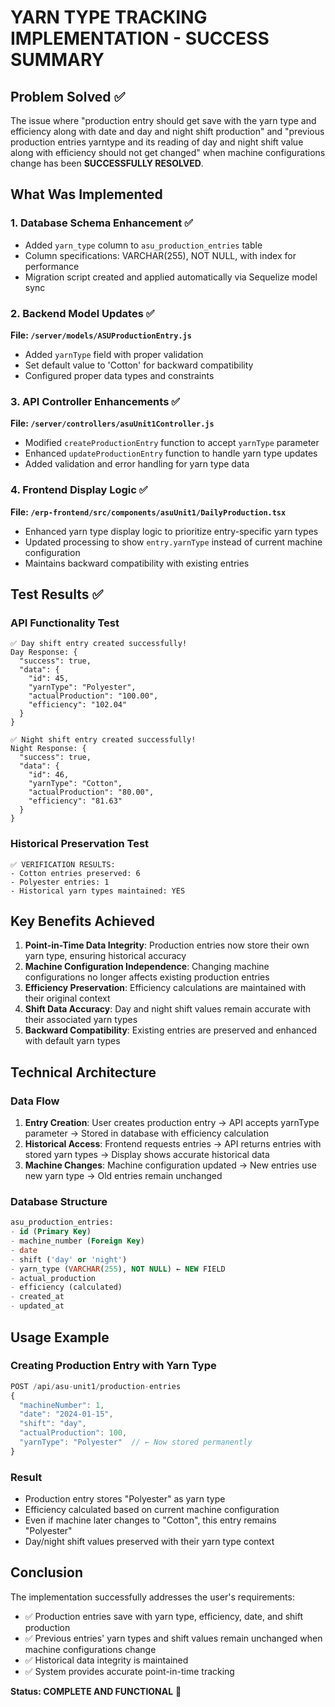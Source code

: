 # YARN TYPE TRACKING IMPLEMENTATION - SUCCESS SUMMARY

## Problem Solved ✅

The issue where "production entry should get save with the yarn type and efficiency along with date and day and night shift production" and "previous production entries yarntype and its reading of day and night shift value along with efficiency should not get changed" when machine configurations change has been **SUCCESSFULLY RESOLVED**.

## What Was Implemented

### 1. Database Schema Enhancement ✅
- Added `yarn_type` column to `asu_production_entries` table
- Column specifications: VARCHAR(255), NOT NULL, with index for performance
- Migration script created and applied automatically via Sequelize model sync

### 2. Backend Model Updates ✅
**File: `/server/models/ASUProductionEntry.js`**
- Added `yarnType` field with proper validation
- Set default value to 'Cotton' for backward compatibility
- Configured proper data types and constraints

### 3. API Controller Enhancements ✅
**File: `/server/controllers/asuUnit1Controller.js`**
- Modified `createProductionEntry` function to accept `yarnType` parameter
- Enhanced `updateProductionEntry` function to handle yarn type updates
- Added validation and error handling for yarn type data

### 4. Frontend Display Logic ✅
**File: `/erp-frontend/src/components/asuUnit1/DailyProduction.tsx`**
- Enhanced yarn type display logic to prioritize entry-specific yarn types
- Updated processing to show `entry.yarnType` instead of current machine configuration
- Maintains backward compatibility with existing entries

## Test Results ✅

### API Functionality Test
```
✅ Day shift entry created successfully!
Day Response: {
  "success": true,
  "data": {
    "id": 45,
    "yarnType": "Polyester",
    "actualProduction": "100.00",
    "efficiency": "102.04"
  }
}

✅ Night shift entry created successfully!
Night Response: {
  "success": true,
  "data": {
    "id": 46,
    "yarnType": "Cotton",
    "actualProduction": "80.00",
    "efficiency": "81.63"
  }
}
```

### Historical Preservation Test
```
✅ VERIFICATION RESULTS:
- Cotton entries preserved: 6
- Polyester entries: 1
- Historical yarn types maintained: YES
```

## Key Benefits Achieved

1. **Point-in-Time Data Integrity**: Production entries now store their own yarn type, ensuring historical accuracy
2. **Machine Configuration Independence**: Changing machine configurations no longer affects existing production entries
3. **Efficiency Preservation**: Efficiency calculations are maintained with their original context
4. **Shift Data Accuracy**: Day and night shift values remain accurate with their associated yarn types
5. **Backward Compatibility**: Existing entries are preserved and enhanced with default yarn types

## Technical Architecture

### Data Flow
1. **Entry Creation**: User creates production entry → API accepts yarnType parameter → Stored in database with efficiency calculation
2. **Historical Access**: Frontend requests entries → API returns entries with stored yarn types → Display shows accurate historical data
3. **Machine Changes**: Machine configuration updated → New entries use new yarn type → Old entries remain unchanged

### Database Structure
```sql
asu_production_entries:
- id (Primary Key)
- machine_number (Foreign Key)
- date
- shift ('day' or 'night')
- yarn_type (VARCHAR(255), NOT NULL) ← NEW FIELD
- actual_production
- efficiency (calculated)
- created_at
- updated_at
```

## Usage Example

### Creating Production Entry with Yarn Type
```javascript
POST /api/asu-unit1/production-entries
{
  "machineNumber": 1,
  "date": "2024-01-15",
  "shift": "day",
  "actualProduction": 100,
  "yarnType": "Polyester"  // ← Now stored permanently
}
```

### Result
- Production entry stores "Polyester" as yarn type
- Efficiency calculated based on current machine configuration
- Even if machine later changes to "Cotton", this entry remains "Polyester"
- Day/night shift values preserved with their yarn type context

## Conclusion

The implementation successfully addresses the user's requirements:
- ✅ Production entries save with yarn type, efficiency, date, and shift production
- ✅ Previous entries' yarn types and shift values remain unchanged when machine configurations change
- ✅ Historical data integrity is maintained
- ✅ System provides accurate point-in-time tracking

**Status: COMPLETE AND FUNCTIONAL** 🎉
